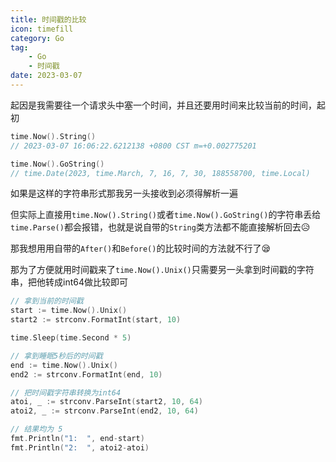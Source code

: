 ```yaml
---
title: 时间戳的比较
icon: timefill
category: Go
tag:
    - Go
    - 时间戳
date: 2023-03-07
---
```


起因是我需要往一个请求头中塞一个时间，并且还要用时间来比较当前的时间，起初

```go
time.Now().String()
// 2023-03-07 16:06:22.6212138 +0800 CST m=+0.002775201

time.Now().GoString()
// time.Date(2023, time.March, 7, 16, 7, 30, 188558700, time.Local)
```

如果是这样的字符串形式那我另一头接收到必须得解析一遍

但实际上直接用`time.Now().String()`或者`time.Now().GoString()`的字符串丢给`time.Parse()`都会报错，也就是说自带的`String`类方法都不能直接解析回去😥

那我想用用自带的`After()`和`Before()`的比较时间的方法就不行了😪

那为了方便就用时间戳来了`time.Now().Unix()`只需要另一头拿到时间戳的字符串，把他转成int64做比较即可

```go
// 拿到当前的时间戳
start := time.Now().Unix()
start2 := strconv.FormatInt(start, 10)

time.Sleep(time.Second * 5)

// 拿到睡眠5秒后的时间戳
end := time.Now().Unix()
end2 := strconv.FormatInt(end, 10)

// 把时间戳字符串转换为int64
atoi, _ := strconv.ParseInt(start2, 10, 64)
atoi2, _ := strconv.ParseInt(end2, 10, 64)

// 结果均为 5
fmt.Println("1:  ", end-start)
fmt.Println("2:  ", atoi2-atoi)
```
